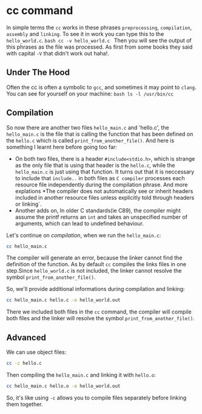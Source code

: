 # cc command

In simple terms the `cc` works in these phrases `preprocessing`, `compilation`, `assembly` and `linking`. To see it in work you can type this to the `hello_world.c`.
    ```bash
    cc -v hello_world.c
    ```
Then you will see the output of this phrases as the file was processed. As first from some books they said with capital `-V` that didn't work out haha!.

## Under The Hood

Often the cc is often a symbolic to `gcc`, and sometimes it may point to `clang`. You can see for yourself on your machine:
    ```bash
    ls -l /usr/bin/cc
    ```

## Compilation

So now there are another two files `hello_main.c` and 'hello.c', the `hello_main.c` is the file that is calling the function that has been defined on the `hello.c` which is called `print_from_another_file()`. And here is something I learnt here before going too far:

- On both two files, there is a header `#include<stdio.h>`, which is strange as the only file that is using that header is the `hello.c`, while the `hello_main.c` is just using that function. It turns out that it is neccessary to include that `include..` in both files as `C compiler` processes each resource file independently during the compilation phrase. And more explations *The compiler does not automatically see or inherit headers included in another resource files unless explicitly told through headers or linking`.
- Another adds on, In older C standards(ie C89), the compiler might assume the printf returns an `int` and takes an unspecified number of arguments, which can lead to undefined behaviour.

Let's continue on *compilation*, when we run the `hello_main.c`:

```bash
cc hello_main.c
```

The compiler will generate an error, because the linker cannot find the definition of the function. As by default `cc` compiles the links files in one step.Since `hello_world.c` is not included, the linker cannot resolve the symbol `print_from_another_file()`.

So, we'll provide additional informations during compilation and linking:

```bash
cc hello_main.c hello.c -o hello_world.out
```

There we included both files in the `cc` command, the compiler will compile both files and the linker will resolve the symbol `print_from_another_file()`.

## Advanced

We can use object files:

```bash
cc -c hello.c
```

Then compiling the `hello_main.c` and linking it with `hello.o`:

```bash
cc hello_main.c hello.o -o hello_world.out
```

So, it's like using `-c` allows you to compile files separately before linking them together.
